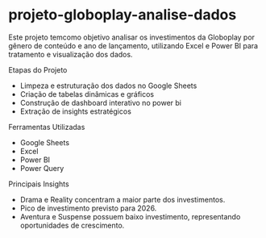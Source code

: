 # projeto-globoplay-analise-dados
Este projeto temcomo objetivo analisar os investimentos da Globoplay por gênero de conteúdo e ano de lançamento, utilizando Excel e Power BI para tratamento e visualização dos dados.

Etapas do Projeto
- Limpeza e estruturação dos dados no Google Sheets
- Criação de tabelas dinâmicas e gráficos
- Construção de dashboard interativo no power bi
- Extração de insights estratégicos

Ferramentas Utilizadas
- Google Sheets
- Excel
- Power BI
- Power Query

Principais Insights 
- Drama e Reality concentram a maior parte dos investimentos.
- Pico de investimento previsto para 2026.
- Aventura e Suspense possuem baixo investimento, representando oportunidades de crescimento.

